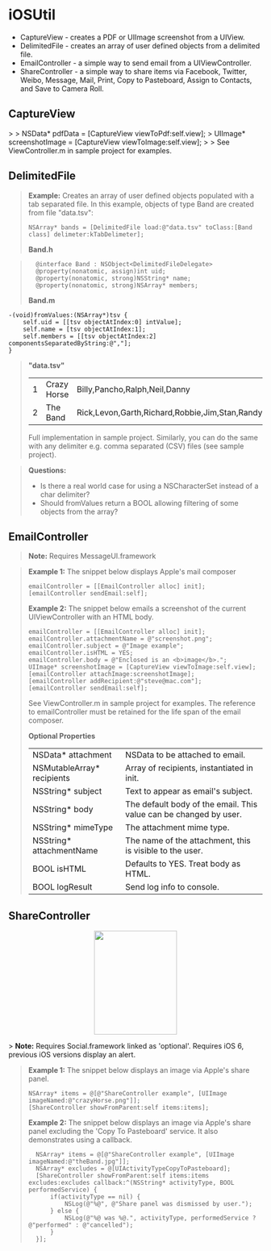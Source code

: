 iOSUtil
=======
<ul>
		<li>CaptureView - creates a PDF or UIImage screenshot from a UIView.</li>
		<li>DelimitedFile - creates an array of user defined objects from a delimited file.</li>
		<li>EmailController - a simple way to send email from a UIViewController.</li>
		<li>ShareController - a simple way to share items via Facebook, Twitter, Weibo, Message, Mail, Print, Copy to Pasteboard, Assign to Contacts, and Save to Camera Roll.</li>
</ul>

<h2><b>CaptureView</b></h2> 
> 
>     NSData* pdfData = [CaptureView viewToPdf:self.view];
>     UIImage* screenshotImage = [CaptureView viewToImage:self.view];
> 
> See ViewController.m in sample project for examples.

<h2><b>DelimitedFile</b></h2> 

> <b>Example:</b> Creates an array of user defined objects populated with a tab separated file. In this example, objects of type Band are created from file "data.tsv":
> 
>     NSArray* bands = [DelimitedFile load:@"data.tsv" toClass:[Band class] delimeter:kTabDelimeter];
> 
> <b>Band.h</b>

> 		@interface Band : NSObject<DelimitedFileDelegate>
> 		@property(nonatomic, assign)int uid;
> 		@property(nonatomic, strong)NSString* name;
> 		@property(nonatomic, strong)NSArray* members;
> 
> <b>Band.m</b>
> 
	-(void)fromValues:(NSArray*)tsv {
		self.uid = [[tsv objectAtIndex:0] intValue];
		self.name = [tsv objectAtIndex:1];
		self.members = [[tsv objectAtIndex:2] componentsSeparatedByString:@","];
	}
> 
> <b>"data.tsv"</b>
> <table>
>     <tr>
>         <td>1</td>
>         <td>Crazy Horse</td>
>         <td>Billy,Pancho,Ralph,Neil,Danny</td>
>     </tr>
>     <tr>
>         <td>2</td>
>         <td>The Band</td>
>         <td>Rick,Levon,Garth,Richard,Robbie,Jim,Stan,Randy,Richard</td>
>     </tr>
> </table>
> 
> 
> Full implementation in sample project. Similarly, you can do the same with any delimiter e.g. comma separated (CSV) files (see sample project). 

> <b>Questions:</b>
> <ul>
> 		<li>Is there a real world case for using a NSCharacterSet instead of a char delimiter?</li>
> 		<li>Should fromValues return a BOOL allowing filtering of some objects from the array?</li>
> </ul>

<h2><b>EmailController</b></h2> 

> <b>Note:</b> Requires MessageUI.framework

> <b>Example 1:</b> The snippet below displays Apple's mail composer
> 
>     emailController = [[EmailController alloc] init];
>     [emailController sendEmail:self];
> 
> <b>Example 2:</b> The snippet below emails a screenshot of the current UIViewController with an HTML body.
> 
>     emailController = [[EmailController alloc] init];
>     emailController.attachmentName = @"screenshot.png";
>     emailController.subject = @"Image example";
>     emailController.isHTML = YES;
>     emailController.body = @"Enclosed is an <b>image</b>.";
>     UIImage* screenshotImage = [CaptureView viewToImage:self.view];
>     [emailController attachImage:screenshotImage];
>     [emailController addRecipient:@"steve@mac.com"];
>     [emailController sendEmail:self];
> 
> See ViewController.m in sample project for examples. The reference to emailController must be retained for the life span of the email composer.
> 
> <b>Optional Properties</b>
> <table>
>     <tr>
>         <td>NSData* attachment</td>
>         <td>NSData to be attached to email.</td>
>     </tr>
>     <tr>
>         <td>NSMutableArray* recipients</td>
>         <td>Array of recipients, instantiated in init.</td>
>     </tr>
>     <tr>
>         <td>NSString* subject</td>
>         <td>Text to appear as email's subject.</td>
>     </tr>
>     <tr>
>         <td>NSString* body</td>
>         <td>The default body of the email. This value can be changed by user.</td>
>     </tr>
>     <tr>
>         <td>NSString* mimeType</td>
>         <td>The attachment mime type.</td>
>     </tr>
>     <tr>
>         <td>NSString* attachmentName</td>
>         <td>The name of the attachment, this is visible to the user.</td>
>     </tr>
>     <tr>
>         <td>BOOL isHTML</td>
>         <td>Defaults to YES. Treat body as HTML.</td>
>     </tr>
>     <tr>
>         <td>BOOL logResult</td>
>         <td>Send log info to console.</td>
>     </tr>
> </table>

<h2><b>ShareController</b></h2> 

<p align=center><image width=164 height=206 src='./shots/share.png' /></p>
> <b>Note:</b> Requires Social.framework linked as 'optional'. Requires iOS 6, previous iOS versions display an alert.

> <b>Example 1:</b> The snippet below displays an image via Apple's share panel.
> 
>     NSArray* items = @[@"ShareController example", [UIImage imageNamed:@"crazyHorse.png"]];
>     [ShareController showFromParent:self items:items];
> 
> <b>Example 2:</b> The snippet below displays an image via Apple's share panel excluding the 'Copy To Pasteboard' service. It also demonstrates using a callback.
> 
> 		NSArray* items = @[@"ShareController example", [UIImage imageNamed:@"theBand.jpg"]];  
> 		NSArray* excludes = @[UIActivityTypeCopyToPasteboard];
>     	[ShareController showFromParent:self items:items excludes:excludes callback:^(NSString* activityType, BOOL performedService) {
>			if(activityType == nil) {
>				NSLog(@"%@", @"Share panel was dismissed by user.");
>			} else {
>				NSLog(@"%@ was %@.", activityType, performedService ? @"performed" : @"cancelled");
>			}
>		}];
